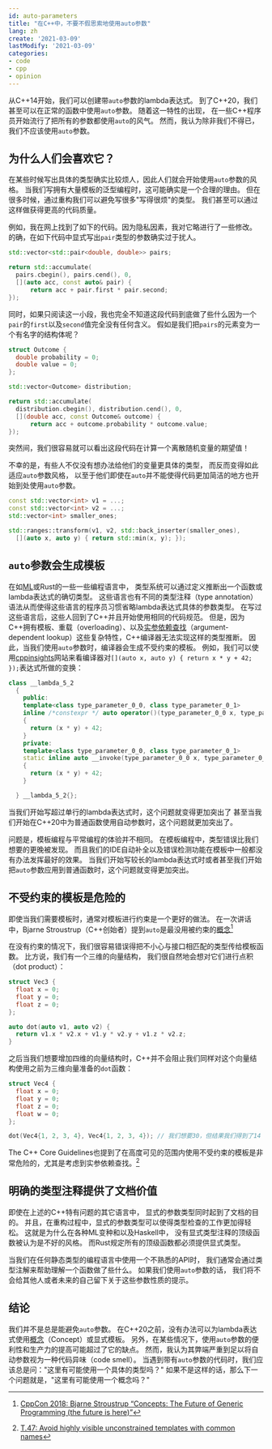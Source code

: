 ```yaml
---
id: auto-parameters
title: "在C++中，不要不假思索地使用auto参数"
lang: zh
create: '2021-03-09' 
lastModify: '2021-03-09'
categories:
- code
- cpp
- opinion
---
```


从C++14开始，我们可以创建带`auto`参数的lambda表达式。
到了C++20，我们甚至可以在正常的函数中使用`auto`参数。
随着这一特性的出现，
在一些C++程序员开始流行了把所有的参数都使用`auto`的风气。
然而，我认为除非我们不得已，我们不应该使用`auto`参数。

<!-- end -->

## 为什么人们会喜欢它？

在某些时候写出具体的类型确实比较烦人，因此人们就会开始使用`auto`参数的风格。
当我们写拥有大量模板的泛型编程时，这可能确实是一个合理的理由。
但在很多时候，通过重构我们可以避免写很多"写得很烦"的类型。
我们甚至可以通过这样做获得更高的代码质量。

例如，我在网上找到了如下的代码。因为隐私因素，我对它略进行了一些修改。
的确，在如下代码中显式写出`pair`类型的参数确实过于扰人。

```cpp
std::vector<std::pair<double, double>> pairs;

return std::accumulate(
  pairs.cbegin(), pairs.cend(), 0,
  [](auto acc, const auto& pair) {
      return acc + pair.first * pair.second;
});
```

同时，如果只阅读这一小段，我也完全不知道这段代码到底做了些什么因为一个`pair`的`first`以及`second`值完全没有任何含义。
假如是我们把`pairs`的元素变为一个有名字的结构体呢？

```cpp
struct Outcome {
  double probability = 0;
  double value = 0;
};

std::vector<Outcome> distribution;

return std::accumulate(
  distribution.cbegin(), distribution.cend(), 0,
  [](double acc, const Outcome& outcome) {
      return acc + outcome.probability * outcome.value;
});
```

突然间，我们很容易就可以看出这段代码在计算一个离散随机变量的期望值！

不幸的是，有些人不仅没有想办法给他们的变量更具体的类型，
而反而变得如此适应`auto`参数风格，
以至于他们即使在`auto`并不能使得代码更加简洁的地方也开始到处使用`auto`参数。

```cpp
const std::vector<int> v1 = ...;
const std::vector<int> v2 = ...;
std::vector<int> smaller_ones;

std::ranges::transform(v1, v2, std::back_inserter(smaller_ones),
  [](auto x, auto y) { return std::min(x, y); });
```

## `auto`参数会生成模板

在如[ML](https://zh.wikipedia.org/wiki/ML%E8%AF%AD%E8%A8%80)或Rust的一些一些编程语言中，
类型系统可以通过定义推断出一个函数或lambda表达式的确切类型。
这些语言也有不同的类型注释（type annotation）语法从而使得这些语言的程序员习惯省略lambda表达式具体的参数类型。
在写过这些语言后，这些人回到了C++并且开始使用相同的代码规范。
但是，因为C++拥有模板、重载（overloading）、以及[实参依赖查找](https://zh.cppreference.com/w/cpp/language/adl)（argument-dependent lookup）这些复杂特性，C++编译器无法实现这样的类型推断。
因此，当我们使用`auto`参数时，编译器会生成不受约束的模板。
例如，我们可以使用[cppinsights](https://cppinsights.io/)网站来看编译器对`[](auto x, auto y) { return x * y + 42; });`表达式所做的变换：

```cpp
class __lambda_5_2
  {
    public:
    template<class type_parameter_0_0, class type_parameter_0_1>
    inline /*constexpr */ auto operator()(type_parameter_0_0 x, type_parameter_0_1 y) const
    {
      return (x * y) + 42;
    }
    private:
    template<class type_parameter_0_0, class type_parameter_0_1>
    static inline auto __invoke(type_parameter_0_0 x, type_parameter_0_1 y)
    {
      return (x * y) + 42;
    }

  } __lambda_5_2{};
```

当我们开始写超过单行的lambda表达式时，这个问题就变得更加突出了
甚至当我们开始在C++20中为普通函数使用自动参数时，这个问题就更加突出了。

问题是，模板编程与平常编程的体验并不相同。
在模板编程中，类型错误比我们想要的更晚被发现。
而且我们的IDE自动补全以及错误检测功能在模板中一般都没有办法发挥最好的效果。
当我们开始写较长的lambda表达式时或者甚至我们开始把`auto`参数应用到普通函数时，这个问题就变得更加突出。

## 不受约束的模板是危险的

即使当我们需要模板时，通常对模板进行约束是一个更好的做法。
在一次讲话中，Bjarne Stroustrup（C++创始者）提到`auto`是最没用被约束的[概念](https://zh.cppreference.com/w/cpp/language/constraints)[^1]

[^1]: [CppCon 2018: Bjarne Stroustrup “Concepts: The Future of Generic Programming (the future is here)”](https://youtu.be/HddFGPTAmtU)

在没有约束的情况下，我们很容易错误得把不小心与接口相匹配的类型传给模板函数。
比方说，我们有一个三维的向量结构，
我们很自然地会想对它们进行点积（dot product）：

```cpp
struct Vec3 {
  float x = 0;
  float y = 0;
  float z = 0;
};

auto dot(auto v1, auto v2) {
  return v1.x * v2.x + v1.y * v2.y + v1.z * v2.z;
}
```

之后当我们想要增加四维的向量结构时，C++并不会阻止我们同样对这个向量结构使用之前为三维向量准备的`dot`函数：

```cpp
struct Vec4 {
  float x = 0;
  float y = 0;
  float z = 0;
  float w = 0;
};

dot(Vec4{1, 2, 3, 4}, Vec4{1, 2, 3, 4}); // 我们想要30，但结果我们得到了14
```

The C++ Core Guidelines也提到了在高度可见的范围内使用不受约束的模板是非常危险的，尤其是考虑到实参依赖查找。[^2]

[^2]: [T.47: Avoid highly visible unconstrained templates with common names](https://github.com/isocpp/CppCoreGuidelines/blob/master/CppCoreGuidelines.md#Rt-visible)

## 明确的类型注释提供了文档价值

即使在上述的C++特有问题的其它语言中，
显式的参数类型同时起到了文档的目的。
并且，在重构过程中，显式的参数类型可以使得类型检查的工作更加得轻松。
这就是为什么在各种ML变种和以及Haskell中，
没有显式类型注释的顶级函数被认为是不好的风格。
而Rust规定所有的顶级函数都必须提供显式类型。

当我们在任何静态类型的编程语言中使用一个不熟悉的API时，
我们通常会通过类型注解来帮助理解一个函数做了些什么。
如果我们使用`auto`参数的话，
我们将不会给其他人或者未来的自己留下关于这些参数性质的提示。

## 结论

我们并不是总是能避免`auto`参数。
在C++20之前，没有办法可以为lambda表达式使用[概念](https://zh.cppreference.com/w/cpp/language/constraints)（Concept）或显式模板。
另外，在某些情况下，使用`auto`参数的便利性和生产力的提高可能超过了它的缺点。
然而，我认为其弊端严重到足以将自动参数视为一种代码异味（code smell）。
当遇到带有`auto`参数的代码时，我们应该总是问："这里有可能使用一个具体的类型吗？"
如果不是这样的话，那么下一个问题就是，"这里有可能使用一个概念吗？"
